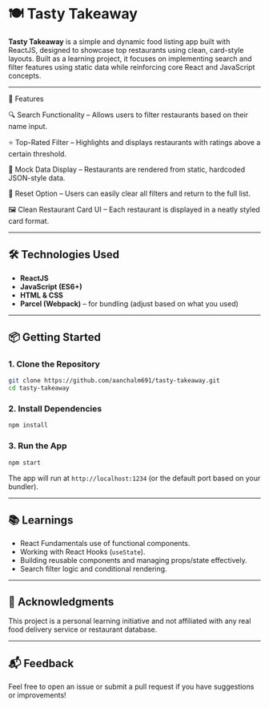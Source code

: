 
# 🍽️ Tasty Takeaway

**Tasty Takeaway** is a simple and dynamic food listing app built with ReactJS, designed to showcase top restaurants using clean, card-style layouts. Built as a learning project, it focuses on implementing search and filter features using static data while reinforcing core React and JavaScript concepts.

---

🚀 Features

🔍 Search Functionality – Allows users to filter restaurants based on their name input.

⭐ Top-Rated Filter – Highlights and displays restaurants with ratings above a certain threshold.

🧾 Mock Data Display – Restaurants are rendered from static, hardcoded JSON-style data.

🧹 Reset Option – Users can easily clear all filters and return to the full list.

🖼️ Clean Restaurant Card UI – Each restaurant is displayed in a neatly styled card format.


---

## 🛠️ Technologies Used

- **ReactJS**
- **JavaScript (ES6+)**
- **HTML & CSS**
- **Parcel (Webpack)** – for bundling (adjust based on what you used)

---

## 📦 Getting Started

### 1. Clone the Repository
```bash
git clone https://github.com/aanchalm691/tasty-takeaway.git
cd tasty-takeaway
````

### 2. Install Dependencies

```bash
npm install
```

### 3. Run the App

```bash
npm start
```

The app will run at `http://localhost:1234` (or the default port based on your bundler).


---

## 📚 Learnings

* React Fundamentals use of functional components.
* Working with React Hooks (`useState`).
* Building reusable components and managing props/state effectively.
* Search filter logic and conditional rendering.

---

## 🙌 Acknowledgments

This project is a personal learning initiative and not affiliated with any real food delivery service or restaurant database.

---

## 📬 Feedback

Feel free to open an issue or submit a pull request if you have suggestions or improvements!

